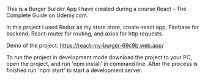 This is a Burger Builder App I have created during a course React - The Complete Guide on Udemy.com.

In this project I used Redux as my store store, create-react app, Firebase for backend, React-router for routing, and axios for http requests.

Demo of the project: https://react-my-burger-69c9b.web.app/

To run the project in development mode download the project to your PC, open the project, and run 'npm install' in command line. 
After the process is finished run 'npm start' to start a development server. 
